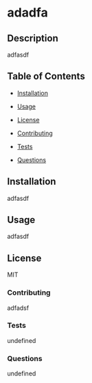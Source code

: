# adadfa
## Description
adfasdf
## Table of Contents

* [Installation](#installation)

* [Usage](#usage)

* [License](#license)

* [Contributing](#contributing)

* [Tests](#tests)

* [Questions](#questions)

## Installation
adfasdf

## Usage
adfasdf

## License 
MIT

### Contributing
adfadsf

### Tests
undefined

### Questions 
undefined
    